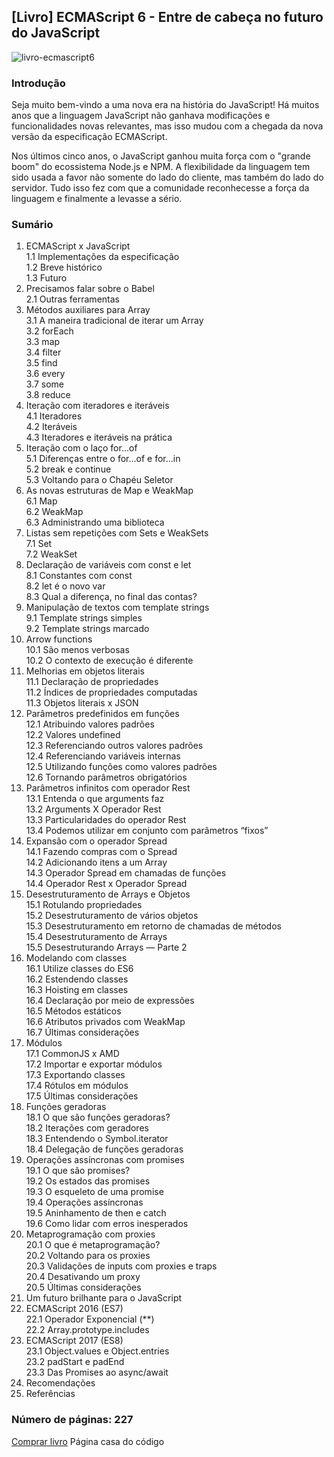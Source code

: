 ## [Livro]  ECMAScript 6 - Entre de cabeça no futuro do JavaScript

<img src="https://www.entendendoes6.com.br/images/1.png" alt="livro-ecmascript6" />

### Introdução
Seja muito bem-vindo a uma nova era na história do JavaScript! Há muitos anos que a linguagem JavaScript não ganhava modificações e funcionalidades novas relevantes, mas isso mudou com a chegada da nova versão da especificação ECMAScript.

Nos últimos cinco anos, o JavaScript ganhou muita força com o "grande boom" do ecossistema Node.js e NPM. A flexibilidade da linguagem tem sido usada a favor não somente do lado do cliente, mas também do lado do servidor. Tudo isso fez com que a comunidade reconhecesse a força da linguagem e finalmente a levasse a sério.

### Sumário
1. ECMAScript x JavaScript <br />
  1.1 Implementações da especificação <br />
  1.2 Breve histórico <br />
  1.3 Futuro <br />
2. Precisamos falar sobre o Babel <br />
  2.1 Outras ferramentas <br />
3. Métodos auxiliares para Array <br />
  3.1 A maneira tradicional de iterar um Array <br />
  3.2 forEach <br />
  3.3 map <br />
  3.4 filter <br />
  3.5 find <br />
  3.6 every <br />
  3.7 some <br />
  3.8 reduce <br />
4. Iteração com iteradores e iteráveis <br />
  4.1 Iteradores <br />
  4.2 Iteráveis <br />
  4.3 Iteradores e iteráveis na prática <br />
5. Iteração com o laço for...of <br />
  5.1 Diferenças entre o for...of e for...in <br />
  5.2 break e continue <br />
  5.3 Voltando para o Chapéu Seletor <br />
6. As novas estruturas de Map e WeakMap <br />
  6.1 Map <br />
  6.2 WeakMap <br />
  6.3 Administrando uma biblioteca <br />
7. Listas sem repetições com Sets e WeakSets <br />
  7.1 Set <br />
  7.2 WeakSet <br />
8. Declaração de variáveis com const e let <br />
  8.1 Constantes com const <br />
  8.2 let é o novo var <br />
  8.3 Qual a diferença, no final das contas? <br />
9. Manipulação de textos com template strings <br />
  9.1 Template strings simples <br />
  9.2 Template strings marcado <br />
10. Arrow functions <br />
  10.1 São menos verbosas <br />
  10.2 O contexto de execução é diferente <br />
11. Melhorias em objetos literais <br />
  11.1 Declaração de propriedades <br />
  11.2 Índices de propriedades computadas <br />
  11.3 Objetos literais x JSON <br />
12. Parâmetros predefinidos em funções <br />
  12.1 Atribuindo valores padrões <br />
  12.2 Valores undefined <br />
  12.3 Referenciando outros valores padrões <br />
  12.4 Referenciando variáveis internas <br />
  12.5 Utilizando funções como valores padrões <br />
  12.6 Tornando parâmetros obrigatórios <br />
13. Parâmetros infinitos com operador Rest <br />
  13.1 Entenda o que arguments faz <br />
  13.2 Arguments X Operador Rest <br />
  13.3 Particularidades do operador Rest <br />
  13.4 Podemos utilizar em conjunto com parâmetros “fixos” <br />
14. Expansão com o operador Spread <br />
  14.1 Fazendo compras com o Spread <br />
  14.2 Adicionando itens a um Array <br />
  14.3 Operador Spread em chamadas de funções <br />
  14.4 Operador Rest x Operador Spread <br />
15. Desestruturamento de Arrays e Objetos <br />
  15.1 Rotulando propriedades <br />
  15.2 Desestruturamento de vários objetos <br />
  15.3 Desestruturamento em retorno de chamadas de métodos <br />
  15.4 Desestruturamento de Arrays <br />
  15.5 Desestruturando Arrays — Parte 2 <br />
16. Modelando com classes <br />
  16.1 Utilize classes do ES6 <br />
  16.2 Estendendo classes <br />
  16.3 Hoisting em classes <br />
  16.4 Declaração por meio de expressões <br />
  16.5 Métodos estáticos <br />
  16.6 Atributos privados com WeakMap <br />
  16.7 Últimas considerações <br />
17. Módulos <br />
  17.1 CommonJS x AMD <br />
  17.2 Importar e exportar módulos <br />
  17.3 Exportando classes <br />
  17.4 Rótulos em módulos <br />
  17.5 Últimas considerações <br />
18. Funções geradoras <br />
  18.1 O que são funções geradoras? <br />
  18.2 Iterações com geradores <br />
  18.3 Entendendo o Symbol.iterator <br />
  18.4 Delegação de funções geradoras <br />
19. Operações assíncronas com promises <br />
  19.1 O que são promises? <br />
  19.2 Os estados das promises <br />
  19.3 O esqueleto de uma promise <br />
  19.4 Operações assíncronas <br />
  19.5 Aninhamento de then e catch <br />
  19.6 Como lidar com erros inesperados <br />
20. Metaprogramação com proxies <br />
  20.1 O que é metaprogramação? <br />
  20.2 Voltando para os proxies <br />
  20.3 Validações de inputs com proxies e traps <br />
  20.4 Desativando um proxy <br />
  20.5 Últimas considerações <br />
21. Um futuro brilhante para o JavaScript <br />
22. ECMAScript 2016 (ES7) <br />
  22.1 Operador Exponencial (**) <br />
  22.2 Array.prototype.includes <br />
23. ECMAScript 2017 (ES8) <br />
  23.1 Object.values e Object.entries <br />
  23.2 padStart e padEnd <br />
  23.3 Das Promises ao async/await <br />
24. Recomendações <br />
25. Referências <br />

### Número de páginas: 227
[Comprar livro](https://www.casadocodigo.com.br/pages/sumario-ecmascript6) Página casa do código
